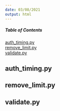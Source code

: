 ```yaml
---
date: 03/08/2021
output: html
---
```


##### Table of Contents  
[auth_timing.py](#headers)  
[remove_limit.py](#remove_limit.py)  
[validate.py](#validate.py)  

<a name="headers"/>

## auth_timing.py
## remove_limit.py
## validate.py
